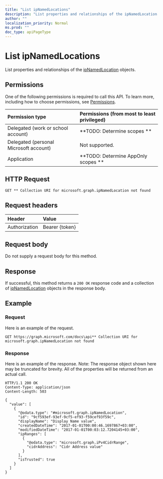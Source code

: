 ```yaml
---
title: "List ipNamedLocations"
description: "List properties and relationships of the ipNamedLocation objects."
author: ""
localization_priority: Normal
ms.prod: ""
doc_type: apiPageType
---
```


# List ipNamedLocations

List properties and relationships of the [ipNamedLocation](../resources/ipnamedlocation.md) objects.

## Permissions
One of the following permissions is required to call this API. To learn more, including how to choose permissions, see [Permissions](/concepts/permissions-reference.md).

|Permission type|Permissions (from most to least privileged)|
|:---|:---|
|Delegated (work or school account)|**TODO: Determine scopes **|
|Delegated (personal Microsoft account)|Not supported.|
|Application|**TODO: Determine AppOnly scopes **|

## HTTP Request
<!-- {
  "blockType": "ignored"
}
-->
``` http
GET ** Collection URI for microsoft.graph.ipNamedLocation not found
```

## Request headers
|Header|Value|
|:---|:---|
|Authorization|Bearer {token}|

## Request body
Do not supply a request body for this method.

## Response
If successful, this method returns a `200 OK` response code and a collection of [ipNamedLocation](../resources/ipnamedlocation.md) objects in the response body.

## Example

### Request
Here is an example of the request.
<!-- {
  "blockType": "request",
  "name": "get_ipnamedlocation"
}
-->
``` http
GET https://graph.microsoft.com/docs\api** Collection URI for microsoft.graph.ipNamedLocation not found
```

### Response
Here is an example of the response. Note: The response object shown here may be truncated for brevity. All of the properties will be returned from an actual call.
<!-- {
  "blockType": "response",
  "truncated": true,
  "@odata.type": "collection(microsoft.graph.ipnamedlocation)"
}
-->
``` http
HTTP/1.1 200 OK
Content-Type: application/json
Content-Length: 503

{
  "value": [
    {
      "@odata.type": "#microsoft.graph.ipNamedLocation",
      "id": "9cf593ef-93ef-9cf5-ef93-f59cef93f59c",
      "displayName": "Display Name value",
      "createdDateTime": "2017-01-01T00:00:46.1697867+03:00",
      "modifiedDateTime": "2017-01-01T00:03:12.7204145+03:00",
      "ipRanges": [
        {
          "@odata.type": "microsoft.graph.iPv4CidrRange",
          "cidrAddress": "Cidr Address value"
        }
      ],
      "isTrusted": true
    }
  ]
}
```

